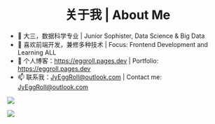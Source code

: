 <h1 align="center">关于我 | About Me</h1>

- 👋 大三，数据科学专业 | Junior Sophister, Data Science & Big Data
- 🌱 喜欢前端开发，兼修多种技术 | Focus: Frontend Development and Learning ALL
- 🔗 个人博客：<https://eggroll.pages.dev> | Portfolio: <https://eggroll.pages.dev>
- 📫 联系我：<JyEggRoll@outlook.com> | Contact me: <JyEggRoll@outlook.com>

![](https://github-readme-stats.vercel.app/api?username=jy-eggroll&show_icons=true)

[![](https://github-readme-stats.vercel.app/api/top-langs/?username=jy-eggroll&hide=html,css,jupyter)](https://github.com/anuraghazra/github-readme-stats)
